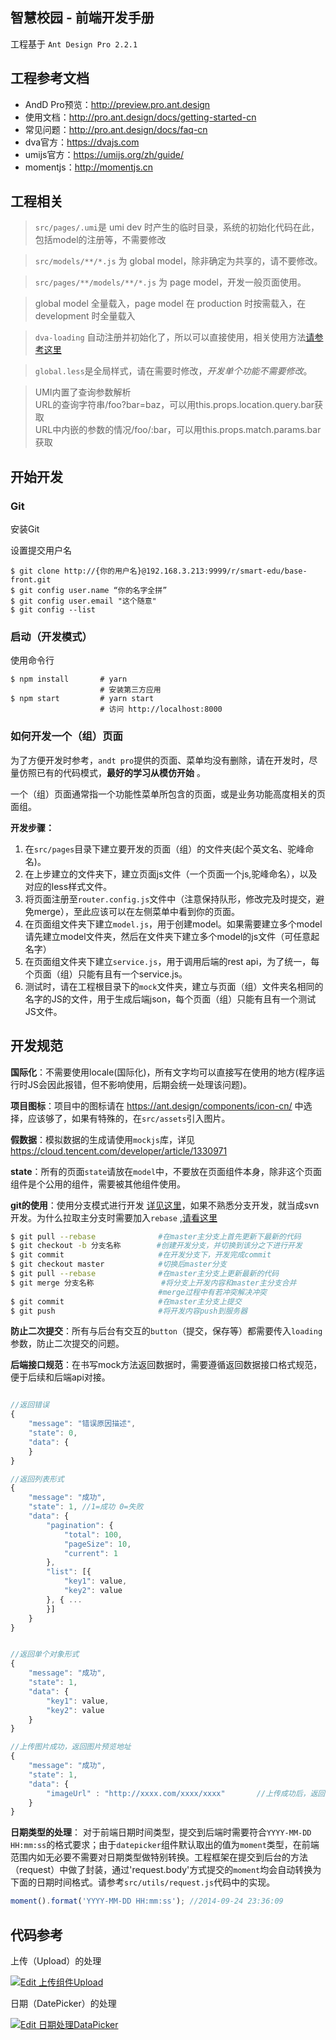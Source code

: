 智慧校园 - 前端开发手册
---

工程基于 `Ant Design Pro 2.2.1`

## 工程参考文档


- AndD Pro预览：http://preview.pro.ant.design
- 使用文档：http://pro.ant.design/docs/getting-started-cn
- 常见问题：http://pro.ant.design/docs/faq-cn
- dva官方：https://dvajs.com
- umijs官方：https://umijs.org/zh/guide/
- momentjs：http://momentjs.cn



## 工程相关

> `src/pages/.umi`是 umi dev 时产生的临时目录，系统的初始化代码在此，包括model的注册等，不需要修改

> `src/models/**/*.js` 为 global model，除非确定为共享的，请不要修改。

> `src/pages/**/models/**/*.js` 为 page model，开发一般页面使用。

> global model 全量载入，page model 在 production 时按需载入，在 development 时全量载入

> `dva-loading` 自动注册并初始化了，所以可以直接使用，相关使用方法[请参考这里](https://www.jianshu.com/p/fd41c3383978)

> `global.less`是全局样式，请在需要时修改，*开发单个功能不需要修改*。

> UMI内置了查询参数解析   
> URL的查询字符串/foo?bar=baz，可以用this.props.location.query.bar获取  
> URL中内嵌的参数的情况/foo/:bar，可以用this.props.match.params.bar获取



## 开始开发

### Git



安装Git

设置提交用户名

```
$ git clone http://{你的用户名}@192.168.3.213:9999/r/smart-edu/base-front.git 
$ git config user.name “你的名字全拼”
$ git config user.email "这个随意"
$ git config --list
```

### 启动（开发模式）

使用命令行
```
$ npm install       # yarn
                    # 安装第三方应用
$ npm start         # yarn start  
                    # 访问 http://localhost:8000
```

### 如何开发一个（组）页面

为了方便开发时参考，`andt pro`提供的页面、菜单均没有删除，请在开发时，尽量仿照已有的代码模式，**最好的学习从模仿开始** 。

一个（组）页面通常指一个功能性菜单所包含的页面，或是业务功能高度相关的页面组。

**开发步骤：**

1. 在`src/pages`目录下建立要开发的页面（组）的文件夹(起个英文名、驼峰命名)。
2. 在上步建立的文件夹下，建立页面js文件（一个页面一个js,驼峰命名），以及对应的less样式文件。
3. 将页面注册至`router.config.js`文件中（注意保持队形，修改完及时提交，避免merge），至此应该可以在左侧菜单中看到你的页面。
4. 在页面组文件夹下建立`model.js`，用于创建model。如果需要建立多个model请先建立model文件夹，然后在文件夹下建立多个model的js文件（可任意起名字）
5. 在页面组文件夹下建立`service.js`，用于调用后端的rest api，为了统一，每个页面（组）只能有且有一个service.js。
6. 测试时，请在工程根目录下的`mock`文件夹，建立与页面（组）文件夹名相同的名字的JS的文件，用于生成后端json，每个页面（组）只能有且有一个测试JS文件。





## 开发规范

**国际化**：不需要使用locale(国际化)，所有文字均可以直接写在使用的地方(程序运行时JS会因此报错，但不影响使用，后期会统一处理该问题)。


**项目图标**：项目中的图标请在 https://ant.design/components/icon-cn/ 中选择，应该够了，如果有特殊的，在`src/assets`引入图片。


**假数据**：模拟数据的生成请使用`mockjs`库，详见 https://cloud.tencent.com/developer/article/1330971


**state**：所有的页面`state`请放在`model`中，不要放在页面组件本身，除非这个页面组件是个公用的组件，需要被其他组件使用。


**git的使用**：使用分支模式进行开发 [详见这里](https://www.liaoxuefeng.com/wiki/0013739516305929606dd18361248578c67b8067c8c017b000/001375840038939c291467cc7c747b1810aab2fb8863508000)，如果不熟悉分支开发，就当成svn开发。为什么拉取主分支时需要加入`rebase` ,[请看这里](https://www.cnblogs.com/wangiqngpei557/p/6056624.html)

```bash
$ git pull --rebase              #在master主分支上首先更新下最新的代码
$ git checkout -b 分支名称        #创建开发分支，并切换到该分之下进行开发
$ git commit                     #在开发分支下，开发完成commit
$ git checkout master            #切换后master分支
$ git pull --rebase              #在master主分支上更新最新的代码
$ git merge 分支名称               #将分支上开发内容和master主分支合并
                                 #merge过程中有若冲突解决冲突
$ git commit                     #在master主分支上提交
$ git push                       #将开发内容push到服务器
```

**防止二次提交**：所有与后台有交互的`button`（提交，保存等）都需要传入`loading`参数，防止二次提交的问题。


**后端接口规范**：在书写mock方法返回数据时，需要遵循返回数据接口格式规范，便于后续和后端api对接。
```javascript

//返回错误
{
	"message": "错误原因描述",
	"state": 0,
	"data": {
	}
}

//返回列表形式
{
	"message": "成功",
	"state": 1, //1=成功 0=失败
	"data": {
		"pagination": {
			"total": 100,
			"pageSize": 10,
			"current": 1
		},
		"list": [{
			"key1": value,
			"key2": value
		}, { ...
		}]
	}
}


//返回单个对象形式
{
	"message": "成功",
	"state": 1,
	"data": {
		"key1": value,
		"key2": value
	}
}

//上传图片成功，返回图片预览地址
{
	"message": "成功",
	"state": 1,
	"data": {
		"imageUrl" : "http://xxxx.com/xxxx/xxxx"       //上传成功后，返回上传图片的预览地址
	}
}
```
**日期类型的处理**： 对于前端日期时间类型，提交到后端时需要符合`YYYY-MM-DD HH:mm:ss`的格式要求；由于`datepicker`组件默认取出的值为`moment`类型，在前端范围内如无必要不需要对日期类型做特别转换。工程框架在提交到后台的方法（request）中做了封装，通过'request.body'方式提交的`moment`均会自动转换为下面的日期时间格式。请参考`src/utils/request.js`代码中的实现。

```javascript
moment().format('YYYY-MM-DD HH:mm:ss'); //2014-09-24 23:36:09 
```


## 代码参考

上传（Upload）的处理

[![Edit 上传组件Upload](https://codesandbox.io/static/img/play-codesandbox.svg)](https://codesandbox.io/s/qk77o5r0lq?fontsize=14)

日期（DatePicker）的处理

[![Edit 日期处理DataPicker](https://codesandbox.io/static/img/play-codesandbox.svg)](https://codesandbox.io/s/o96m7l7qwz?fontsize=14)
